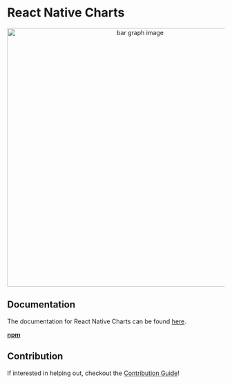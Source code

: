 # React Native Charts

<p align="center">
  <img src="https://seanwatters.io/images/@chartiful-react-native-overview.png" width="600px" alt="bar graph image">
</p>

## Documentation

The documentation for React Native Charts can be found [here](https://chartiful.io/react-native).

**[npm](https://www.npmjs.com/search?q=%40chartiful%2Freact-native)**

## Contribution

If interested in helping out, checkout the [Contribution Guide](https://github.com/chartiful/react-native-charts/blob/trunk/CONTRIBUTING.md)!
